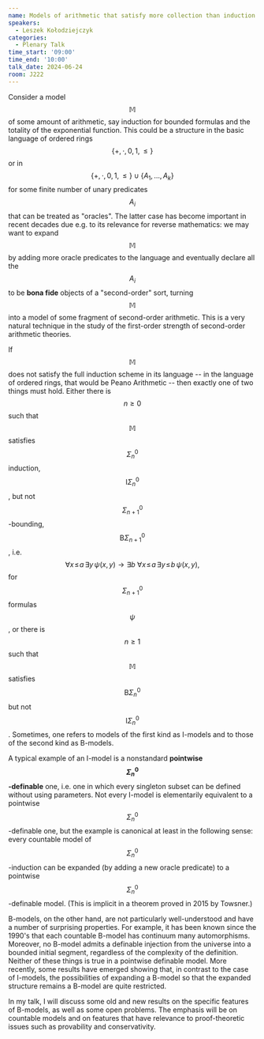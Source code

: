 ```yaml
---
name: Models of arithmetic that satisfy more collection than induction
speakers:
  - Leszek Kołodziejczyk
categories:
  - Plenary Talk
time_start: '09:00'
time_end: '10:00'
talk_date: 2024-06-24
room: J222
---
```





Consider a model $$\mathbb{M}$$ of some amount of arithmetic, say induction for bounded 
formulas and the totality of the exponential function. This could be a structure in the basic language of ordered rings $$\{+,\cdot, 0,1, \le\}$$ or in $$\{+,\cdot, 0,1, \le\} \cup \{A_1,\ldots,A_k\}$$ for some finite number of unary predicates $$A_i$$ that can be treated as "oracles". The latter case has become important in recent decades due e.g. to its relevance for reverse mathematics: we may want to expand $$\mathbb{M}$$ by adding more oracle predicates to the language and eventually declare all the $$A_i$$ to be **bona fide** objects of a "second-order" sort, turning $$\mathbb{M}$$ into a model of some fragment of second-order arithmetic. This is a very natural technique in the study of the first-order strength of second-order arithmetic theories.

If $$\mathbb{M}$$ does not satisfy the full induction scheme in its language -- in the language of ordered rings, that would be Peano Arithmetic -- then exactly one of two things must hold. Either there is $$n \ge 0$$ such that $$\mathbb{M}$$ satisfies $$\Sigma^0_n$$ induction, $$\mathrm{I}\Sigma^0_n$$, but not $$\Sigma^0_{n+1}$$-bounding, $$\mathrm{B}\Sigma^0_{n+1}$$, i.e.
$$ \forall x \! \le \! a \, \exists y \, \psi(x,y) \to \exists b \ \forall x \! \le \! a \, \exists y \! \le \! b \, \psi(x,y),$$ 
for $$\Sigma^0_{n+1}$$ formulas $$\psi$$, or there is $$n \ge 1$$ such that  $$\mathbb{M}$$ satisfies $$\mathrm{B}\Sigma^0_n$$ but not $$\mathrm{I}\Sigma^0_{n}$$. Sometimes, one refers to models of the first kind as I-models and to those of the second kind as B-models.

A typical example of an I-model is a nonstandard **pointwise $$\Sigma^0_n$$-definable** one, i.e. one in which every singleton subset can be defined without using parameters. Not every I-model is elementarily equivalent to a pointwise $$\Sigma^0_n$$-definable one, but the example is canonical at least in the following sense:
every countable model of $$\Sigma^0_n$$-induction can be expanded (by adding a new oracle predicate)
to a pointwise $$\Sigma^0_n$$-definable model. (This is implicit in a theorem proved in 2015 by Towsner.)

B-models, on the other hand, are not particularly well-understood and have a number of surprising properties. For example,
it has been known since the 1990's that each countable B-model has continuum many automorphisms. Moreover,
no B-model admits a definable injection from the universe into a bounded initial segment, regardless of the complexity of the definition. Neither of these things is true in a pointwise definable model. More recently, some results have emerged showing that, in contrast to the case of I-models, the possibilities of expanding a B-model so that the expanded structure remains a B-model are quite restricted.

In my talk, I will discuss some old and new results on the specific features of B-models, as well as some open problems.
The emphasis will be on countable models and on features that have relevance to proof-theoretic issues such as provability and conservativity.


